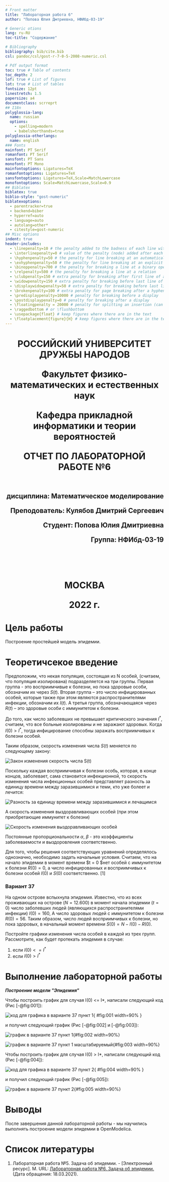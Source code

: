 ```yaml
---
# Front matter
title: "Лабораторная работа 6"
author: "Попова Юлия Дмтриевна, НФИбд-03-19"

# Generic otions
lang: ru-RU
toc-title: "Содержание"

# Bibliography
bibliography: bib/cite.bib
csl: pandoc/csl/gost-r-7-0-5-2008-numeric.csl

# Pdf output format
toc: true # Table of contents
toc_depth: 2
lof: true # List of figures
lot: true # List of tables
fontsize: 12pt
linestretch: 1.5
papersize: a4
documentclass: scrreprt
## I18n
polyglossia-lang:
  name: russian
  options:
	- spelling=modern
	- babelshorthands=true
polyglossia-otherlangs:
  name: english
### Fonts
mainfont: PT Serif
romanfont: PT Serif
sansfont: PT Sans
monofont: PT Mono
mainfontoptions: Ligatures=TeX
romanfontoptions: Ligatures=TeX
sansfontoptions: Ligatures=TeX,Scale=MatchLowercase
monofontoptions: Scale=MatchLowercase,Scale=0.9
## Biblatex
biblatex: true
biblio-style: "gost-numeric"
biblatexoptions:
  - parentracker=true
  - backend=biber
  - hyperref=auto
  - language=auto
  - autolang=other*
  - citestyle=gost-numeric
## Misc options
indent: true
header-includes:
  - \linepenalty=10 # the penalty added to the badness of each line within a paragraph (no associated penalty node) Increasing the value makes tex try to have fewer lines in the paragraph.
  - \interlinepenalty=0 # value of the penalty (node) added after each line of a paragraph.
  - \hyphenpenalty=50 # the penalty for line breaking at an automatically inserted hyphen
  - \exhyphenpenalty=50 # the penalty for line breaking at an explicit hyphen
  - \binoppenalty=700 # the penalty for breaking a line at a binary operator
  - \relpenalty=500 # the penalty for breaking a line at a relation
  - \clubpenalty=150 # extra penalty for breaking after first line of a paragraph
  - \widowpenalty=150 # extra penalty for breaking before last line of a paragraph
  - \displaywidowpenalty=50 # extra penalty for breaking before last line before a display math
  - \brokenpenalty=100 # extra penalty for page breaking after a hyphenated line
  - \predisplaypenalty=10000 # penalty for breaking before a display
  - \postdisplaypenalty=0 # penalty for breaking after a display
  - \floatingpenalty = 20000 # penalty for splitting an insertion (can only be split footnote in standard LaTeX)
  - \raggedbottom # or \flushbottom
  - \usepackage{float} # keep figures where there are in the text
  - \floatplacement{figure}{H} # keep figures where there are in the text
---
```


<h1 align="center">
<p>РОССИЙСКИЙ УНИВЕРСИТЕТ ДРУЖБЫ НАРОДОВ 
<p>Факультет физико-математических и естественных наук  
<p>Кафедра прикладной информатики и теории вероятностей
<p>ОТЧЕТ ПО ЛАБОРАТОРНОЙ РАБОТЕ №6
<br></br>
<h2 align="right">
<p>дисциплина: Математическое моделирование
<p>Преподователь: Кулябов Дмитрий Сергеевич
<p>Студент: Попова Юлия Дмитриевна
<p>Группа: НФИбд-03-19
<br></br>
<br></br>
<h1 align="center">
<p>МОСКВА
<p>2022 г.
</h1>

# **Цель работы**

Построение простейшей модель эпидемии.

# **Теоретичсекое введение**
Предположим, что некая
популяция, состоящая из N особей, (считаем, что популяция изолирована) подразделяется на три группы. Первая группа - это восприимчивые к болезни, но
пока здоровые особи, обозначим их через $S(t)$. Вторая группа – это число инфицированных особей, которые также при этом являются распространителями
инфекции, обозначим их $I(t)$. А третья группа, обозначающаяся через $R(t)$ – это здоровые особи с иммунитетом к болезни. 

До того, как число заболевших не превышает критического значения $I^*$, считаем, что все больные изолированы и не заражают здоровых. Когда $I(0) > I^*$,
тогда инфицирование способны заражать восприимчивых к болезни особей.

Таким образом, скорость изменения числа $S(t)$ меняется по следующему
закону:


![Закон изменения скорость числа S(t)](image/1.png  "Закон изменения скорость числа S(t)")

Поскольку каждая восприимчивая к болезни особь, которая, в конце концов, заболевает, сама становится инфекционной, то скорость изменения числа инфекционных особей представляет разность за единицу времени между заразившимися и теми, кто уже болеет и лечится:

![Разность за единицу времени между
заразившимися и лечащимся](image/2.png "Разность за единицу времени между заразившимися и лечащимся")

А скорость изменения выздоравливающих особей (при этом приобретающие иммунитет к болезни)

![Скорость изменения выздоравливающих особей](image/3.png  "Скорость изменения выздоравливающих особей")


Постоянные пропорциональности $\alpha$, $\beta$ - это коэффициенты заболеваемости и выздоровления соответственно.

Для того, чтобы решения соответствующих уравнений определялось однозначно, необходимо задать начальные условия. Считаем, что на начало эпидемии в момент времени $t = 0 $нет особей с иммунитетом к болезни $R(0)=0$, а число инфицированных и восприимчивых к болезни особей
$I(0)$ и
$S(0)$ соответственно. [1]


### **Вариант 37** ###

На одном острове вспыхнула эпидемия. Известно, что из всех проживающих
на острове ($N=12.600$) в момент начала эпидемии ($t=0$) число заболевших людей
(являющихся распространителями инфекции) $I(0)=160$, А число здоровых людей с иммунитетом к болезни $R(0)=56$. Таким образом, число людей восприимчивых к болезни, но пока здоровых, в начальный момент времени $S(0)=N-I(0)- R(0)$.

 Постройте графики изменения числа особей в каждой из
 трех групп. Рассмотрите, как будет протекать эпидемия в случае:
1) если $I(0) <= I^*$
2) если $I(0) > I^*$

# **Выполнение лабораторной работы**

**_Построение модели "Эпидемия"_**

Чтобы построить график для случая I(0) <= I\*, написали следующий код (Рис [-@fig:001]):

![код для графика в варианте 37 пункт 1](image/7.png "код для графика в варианте 37 пунтк 1"){ #fig:001 width=90% }

и получил следующий график (Рис [-@fig:002] и [-@fig:003]):

![график в варианте 37 пункт 1 ](image/4.png "график в варианте 37 пункт 1"){#fig:002 width=90%}

![график в варианте 37 пункт 1 масштабируемый](image/5.png "график в варианте 37 пункт 1 масштабируемый"){#fig:003 width=90%}

Чтобы построить график для случая I(0) > I\*, написали следующий код (Рис [-@fig:004]):

![код для графика в варианте 37 пункт 2](image/8.png "код для графика в варианте 37 пункт 2"){ #fig:004 width=90% }

и получил следующий график (Рис [-@fig:005]):

![график в варианте 37 пункт 2](image/6.png "график в варианте 37 пункт 2"){#fig:005 width=90%}

# Выводы

После завершения данной лабораторной работы - мы научились выполнять построение модели эпидемии в OpenModelica.

# Список литературы

1. Лабораторная работа №5. Задача об эпидемии. - [Электронный ресурс]. М. URL: [Лабораторная работа №6. Задача об эпидемии.](https://esystem.rudn.ru/pluginfile.php/1343893/mod_resource/content/2/Лабораторная%20работа%20№%204.pdf) (Дата обращения: 18.03.2021).


